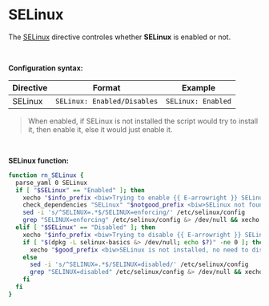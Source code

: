 # SELinux

The [SELinux](http://www.selinuxproject.org/page/Main_Page) directive controles whether **SELinux** is enabled or not.

<br>

**Configuration syntax:**

| Directive | Format                        | Example            |
|-----------|-------------------------------|--------------------|
| SELinux   | `SELinux: Enabled/Disables`   | `SELinux: Enabled` |

> When enabled, if SELinux is not installed the script would try to install it, then enable it, else it would just enable it.

<br>

**SELinux function:**

```bash
function rn_SELinux {
  parse_yaml 0 SELinux
  if [ "$SELinux" == "Enabled" ]; then
    xecho "$info_prefix <biw>Trying to enable {{ E-arrowright }} SELinux {{ E-arrowleft }} {{ E-nervous }}</biw>"
    check_dependencies "SELinux" "$notgood_prefix <biw>SELinux not found, tring to install, be patient. {{ E-angry }}</biw>" "apt -y install selinux-basics selinux-policy-default" "dpkg -L selinux-basics"
    sed -i 's/^SELINUX=.*$/SELINUX=enforcing/' /etc/selinux/config
    grep "SELINUX=enforcing" /etc/selinux/config &> /dev/null && xecho "$good_prefix <biw>SELinux enabled successfully. {{ E-smile }}</biw>"
  elif [ "$SELinux" == "Disabled" ]; then
    xecho "$info_prefix <biw>Trying to disable {{ E-arrowright }} SELinux {{ E-arrowleft }} {{ E-nervous }}</biw>"
    if [ "$(dpkg -L selinux-basics &> /dev/null; echo $?)" -ne 0 ]; then
      xecho "$good_prefix <biw>SELinux is not installed, no need to disable {{ E-smile }}</biw>"
    else
      sed -i 's/^SELINUX=.*$/SELINUX=disabled/' /etc/selinux/config
      grep "SELINUX=disabled" /etc/selinux/config &> /dev/null && xecho "$good_prefix <biw>SELinux disabled successfully. {{ E-smile }}</biw>"
    fi
  fi
}
```
